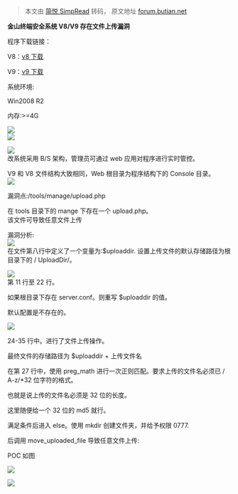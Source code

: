 > 本文由 [简悦 SimpRead](http://ksria.com/simpread/) 转码， 原文地址 [forum.butian.net](https://forum.butian.net/share/76)

**金山终端安全系统 V8/V9 存在文件上传漏洞**

程序下载链接：

V8：[v8 下载](http://duba-011.duba.net/netversion/Package/KAVNETV8Plus.iso%20%22v8%E4%B8%8B%E8%BD%BD%22)

V9：[v9 下载](http://duba-011.duba.net/netversion/Package/SecManage.iso%20%22v9%E4%B8%8B%E8%BD%BD%22)

系统环境:

Win2008 R2

内存:>=4G

![](https://shs3.b.qianxin.com/butian_public/fdf1871d966de5e6bf79f4d47eef8dd19.jpg)  
![](https://shs3.b.qianxin.com/butian_public/f7993e3dc9c1e4ef18b13e6288b412984.jpg)

![](https://shs3.b.qianxin.com/butian_public/fe53c4f94a11c537b7271391470251e30.jpg)  
改系统采用 B/S 架构，管理员可通过 web 应用对程序进行实时管控。

V9 和 V8 文件结构大致相同，Web 根目录为程序结构下的 Console 目录。  
![](https://shs3.b.qianxin.com/butian_public/f28e08659ee66165d14006369444eb0f7.jpg)

漏洞点:/tools/manage/upload.php

在 tools 目录下的 mange 下存在一个 upload.php。  
该文件可导致任意文件上传

漏洞分析:  
![](https://shs3.b.qianxin.com/butian_public/f9165035295d2556909eecfca389ce832.jpg)  
在文件第八行中定义了一个变量为:$uploaddir. 设置上传文件的默认存储路径为根目录下的 / UploadDir/。

![](https://shs3.b.qianxin.com/butian_public/fcb9692808d222ab64ae26284ba7b43ee.jpg)  
第 11 行至 22 行。

如果根目录下存在 server.conf。则重写 $uploaddir 的值。

默认配置是不存在的。

![](https://shs3.b.qianxin.com/butian_public/f080abea5565f1eaf62b57e199bfd5d1c.jpg)

24-35 行中。进行了文件上传操作。

最终文件的存储路径为 $uploaddir + 上传文件名

在第 27 行中，使用 preg_math 进行一次正则匹配。要求上传的文件名必须已 / A-z/*32 位字符的格式。

也就是说上传的文件名必须是 32 位的长度。

这里随便给一个 32 位的 md5 就行。

满足条件后进入 else。使用 mkdir 创建文件夹，并给予权限 0777.

后调用 move_uploaded_file 导致任意文件上传:

POC 如图

![](https://shs3.b.qianxin.com/butian_public/f2126a3c255ff58e8016f70c4aa977aaf.jpg)

![](https://shs3.b.qianxin.com/butian_public/f52d52dcdd3430a344f75bf9b827bc9fa.jpg)